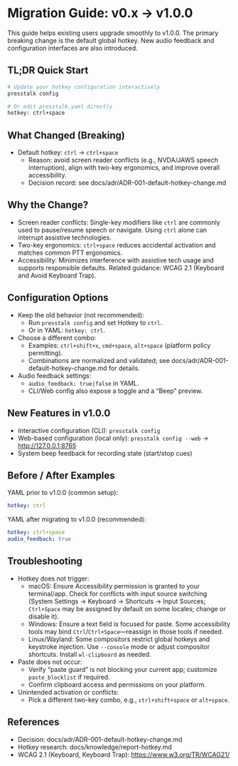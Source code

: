 # Migration Guide: v0.x → v1.0.0

This guide helps existing users upgrade smoothly to v1.0.0. The primary breaking change is the default global hotkey. New audio feedback and configuration interfaces are also introduced.

## TL;DR Quick Start

```bash
# Update your hotkey configuration interactively
presstalk config

# Or edit presstalk.yaml directly
hotkey: ctrl+space
```

## What Changed (Breaking)

- Default hotkey: `ctrl` → `ctrl+space`
  - Reason: avoid screen reader conflicts (e.g., NVDA/JAWS speech interruption), align with two-key ergonomics, and improve overall accessibility.
  - Decision record: see docs/adr/ADR-001-default-hotkey-change.md

## Why the Change?

- Screen reader conflicts: Single-key modifiers like `ctrl` are commonly used to pause/resume speech or navigate. Using `ctrl` alone can interrupt assistive technologies.
- Two-key ergonomics: `ctrl+space` reduces accidental activation and matches common PTT ergonomics.
- Accessibility: Minimizes interference with assistive tech usage and supports responsible defaults. Related guidance: WCAG 2.1 (Keyboard and Avoid Keyboard Trap).

## Configuration Options

- Keep the old behavior (not recommended):
  - Run `presstalk config` and set Hotkey to `ctrl`.
  - Or in YAML: `hotkey: ctrl`.
- Choose a different combo:
  - Examples: `ctrl+shift+x`, `cmd+space`, `alt+space` (platform policy permitting).
  - Combinations are normalized and validated; see docs/adr/ADR-001-default-hotkey-change.md for details.
- Audio feedback settings:
  - `audio_feedback: true|false` in YAML.
  - CLI/Web config also expose a toggle and a “Beep” preview.

## New Features in v1.0.0

- Interactive configuration (CLI): `presstalk config`
- Web-based configuration (local only): `presstalk config --web` → http://127.0.0.1:8765
- System beep feedback for recording state (start/stop cues)

## Before / After Examples

YAML prior to v1.0.0 (common setup):
```yaml
hotkey: ctrl
```

YAML after migrating to v1.0.0 (recommended):
```yaml
hotkey: ctrl+space
audio_feedback: true
```

## Troubleshooting

- Hotkey does not trigger:
  - macOS: Ensure Accessibility permission is granted to your terminal/app. Check for conflicts with input source switching (System Settings → Keyboard → Shortcuts → Input Sources; `Ctrl+Space` may be assigned by default on some locales; change or disable it).
  - Windows: Ensure a text field is focused for paste. Some accessibility tools may bind `Ctrl`/`Ctrl+Space`—reassign in those tools if needed.
  - Linux/Wayland: Some compositors restrict global hotkeys and keystroke injection. Use `--console` mode or adjust compositor shortcuts. Install `wl-clipboard` as needed.
- Paste does not occur:
  - Verify “paste guard” is not blocking your current app; customize `paste_blocklist` if required.
  - Confirm clipboard access and permissions on your platform.
- Unintended activation or conflicts:
  - Pick a different two-key combo, e.g., `ctrl+shift+space` or `alt+space`.

## References

- Decision: docs/adr/ADR-001-default-hotkey-change.md
- Hotkey research: docs/knowledge/report-hotkey.md
- WCAG 2.1 (Keyboard, Keyboard Trap): https://www.w3.org/TR/WCAG21/


